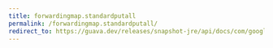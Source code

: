 ```yaml
---
title: forwardingmap.standardputall
permalink: /forwardingmap.standardputall/
redirect_to: https://guava.dev/releases/snapshot-jre/api/docs/com/google/common/collect/ForwardingMap.html#standardPutAll-java.util.Map-
---
```

